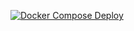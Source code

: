 [![Docker Compose Deploy](https://github.com/CC3301/infra/actions/workflows/github-actions.yml/badge.svg?branch=main)](https://github.com/CC3301/infra/actions/workflows/github-actions.yml)